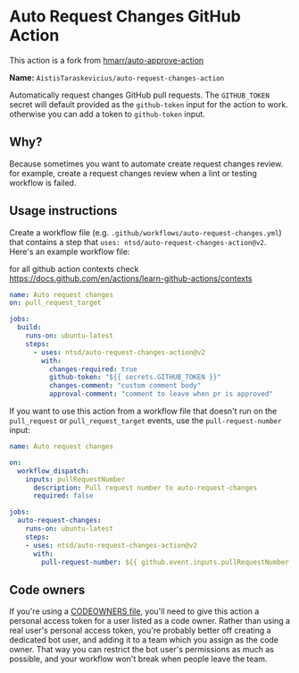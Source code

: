 # Auto Request Changes GitHub Action

This action is a fork from [hmarr/auto-approve-action](https://github.com/hmarr/auto-approve-action)

**Name:** `AistisTaraskevicius/auto-request-changes-action`

Automatically request changes GitHub pull requests. The `GITHUB_TOKEN` secret will default provided as the `github-token` input for the action to work. otherwise you can add a token to `github-token` input.

## Why?

Because sometimes you want to automate create request changes review. for example, create a request changes review when a lint or testing workflow is failed.

## Usage instructions

Create a workflow file (e.g. `.github/workflows/auto-request-changes.yml`) that contains a step that `uses: ntsd/auto-request-changes-action@v2`. Here's an example workflow file:

for all github action contexts check <https://docs.github.com/en/actions/learn-github-actions/contexts>

```yaml
name: Auto request changes
on: pull_request_target

jobs:
  build:
    runs-on: ubuntu-latest
    steps:
      - uses: ntsd/auto-request-changes-action@v2
        with:
          changes-required: true
          github-token: "${{ secrets.GITHUB_TOKEN }}"
          changes-comment: "custom comment body"
          approval-comment: "comment to leave when pr is approved"
```

If you want to use this action from a workflow file that doesn't run on the `pull_request` or `pull_request_target` events, use the `pull-request-number` input:

```yaml
name: Auto request changes

on:
  workflow_dispatch:
    inputs: pullRequestNumber
      description: Pull request number to auto-request-changes
      required: false

jobs:
  auto-request-changes:
    runs-on: ubuntu-latest
    steps:
    - uses: ntsd/auto-request-changes-action@v2
      with:
        pull-request-number: ${{ github.event.inputs.pullRequestNumber }}
```

## Code owners

If you're using a [CODEOWNERS file](https://docs.github.com/en/github/creating-cloning-and-archiving-repositories/about-code-owners), you'll need to give this action a personal access token for a user listed as a code owner. Rather than using a real user's personal access token, you're probably better off creating a dedicated bot user, and adding it to a team which you assign as the code owner. That way you can restrict the bot user's permissions as much as possible, and your workflow won't break when people leave the team.
